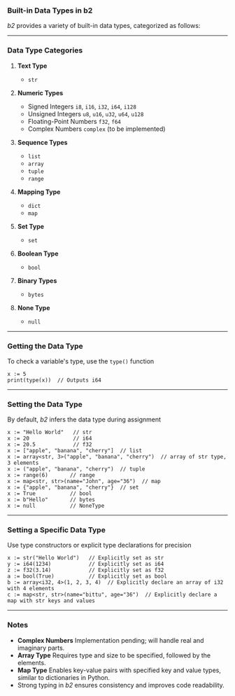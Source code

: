 ### Built-in Data Types in b2  

*b2* provides a variety of built-in data types, categorized as follows:

---

### Data Type Categories  

1. **Text Type**  
   - `str`  

2. **Numeric Types**  
   - Signed Integers `i8`, `i16`, `i32`, `i64`, `i128`  
   - Unsigned Integers `u8`, `u16`, `u32`, `u64`, `u128`  
   - Floating-Point Numbers `f32`, `f64`  
   - Complex Numbers `complex` (to be implemented)  

3. **Sequence Types**  
   - `list`  
   - `array`  
   - `tuple`  
   - `range`  

4. **Mapping Type**  
   - `dict`  
   - `map`  

5. **Set Type**  
   - `set`  

6. **Boolean Type**  
   - `bool`  

7. **Binary Types**  
   - `bytes`  

8. **None Type**  
   - `null`  

---

### Getting the Data Type  

To check a variable's type, use the `type()` function  
```b2
x := 5
print(type(x))  // Outputs i64
```

---

### Setting the Data Type  

By default, *b2* infers the data type during assignment  

```b2
x := "Hello World"   // str
x := 20              // i64
x := 20.5            // f32
x := ["apple", "banana", "cherry"]  // list
x := array<str, 3>("apple", "banana", "cherry")  // array of str type, 3 elements
x := ("apple", "banana", "cherry")  // tuple
x := range(6)       // range
x := map<str, str>(name="John", age="36")  // map
x := {"apple", "banana", "cherry"}  // set
x := True           // bool
x := b"Hello"       // bytes
x := null           // NoneType
```

---

### Setting a Specific Data Type  

Use type constructors or explicit type declarations for precision  

```b2
x := str("Hello World")   // Explicitly set as str
y := i64(1234)            // Explicitly set as i64
z := f32(3.14)            // Explicitly set as f32
a := bool(True)           // Explicitly set as bool
b := array<i32, 4>(1, 2, 3, 4)  // Explicitly declare an array of i32 with 4 elements
c := map<str, str>(name="bittu", age="36")  // Explicitly declare a map with str keys and values
```

---

### Notes  

- **Complex Numbers** Implementation pending; will handle real and imaginary parts.  
- **Array Type** Requires type and size to be specified, followed by the elements.  
- **Map Type** Enables key-value pairs with specified key and value types, similar to dictionaries in Python.  
- Strong typing in *b2* ensures consistency and improves code readability.